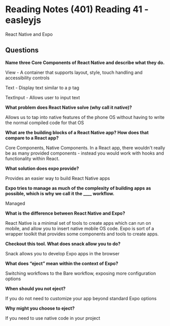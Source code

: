 # Reading Notes (401) Reading 41 - easleyjs

React Native and Expo

## Questions
**Name three Core Components of React Native and describe what they do.**

View - A container that supports layout, style, touch handling and accessibility controls

Text - Display text similar to a p tag

TextInput - Allows user to input text

**What problem does React Native solve (why call it native)?**

Allows us to tap into native features of the phone OS without having to write the normal compiled code for that OS

**What are the building blocks of a React Native app? How does that compare to a React app?**

Core Components, Native Components. In a React app, there wouldn't really be as many provided components - instead you would work with hooks and functionality within React.

**What solution does expo provide?**

Provides an easier way to build React Native apps

**Expo tries to manage as much of the complexity of building apps as possible, which is why we call it the ____ workflow.**

Managed

**What is the difference between React Native and Expo?**

React Native is a minimal set of tools to create apps which can run on mobile, and allow you to insert native mobile OS code. Expo is sort of a wrapper toolkit that provides some components and tools to create apps.

**Checkout this tool. What does snack allow you to do?**

Snack allows you to develop Expo apps in the browser

**What does “eject” mean within the context of Expo?**

Switching workflows to the Bare workflow, exposing more configuration options

**When should you not eject?**

If you do not need to customize your app beyond standard Expo options

**Why might you choose to eject?**

If you need to use native code in your project

